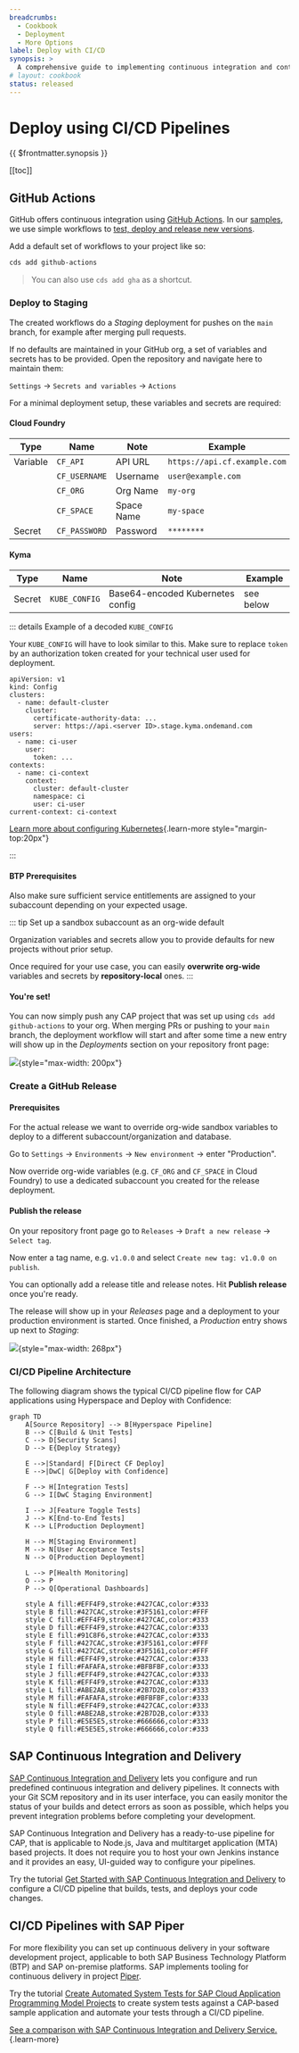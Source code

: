 ```yaml
---
breadcrumbs:
  - Cookbook
  - Deployment
  - More Options
label: Deploy with CI/CD
synopsis: >
  A comprehensive guide to implementing continuous integration and continuous deployment (CI/CD) for CAP projects using best practices, tools, and services.
# layout: cookbook
status: released
---
```


# Deploy using CI/CD Pipelines
{{ $frontmatter.synopsis }}

[[toc]]




## GitHub Actions

GitHub offers continuous integration using [GitHub Actions](https://docs.github.com/en/actions/automating-builds-and-tests/about-continuous-integration). In our [samples](https://github.com/capire/samples), we use simple workflows to [test, deploy and release new versions](https://github.com/capire/samples/tree/main/.github/workflows).

Add a default set of workflows to your project like so:

```sh
cds add github-actions
```
> You can also use `cds add gha` as a shortcut.

### Deploy to Staging

The created workflows do a _Staging_ deployment for pushes on the `main` branch, for example after merging pull requests.

If no defaults are maintained in your GitHub org, a set of variables and secrets has to be provided. Open the repository and navigate here to maintain them:

`Settings` → `Secrets and variables` → `Actions`

For a minimal deployment setup, these variables and secrets are required:

#### Cloud Foundry

| **Type**   | **Name**       | **Note**  | **Example**       |
|------------|----------------|-----------|-------------------|
| Variable   | `CF_API`       | API URL   | `https://api.cf.example.com` |
|    | `CF_USERNAME`  | Username  | `user@example.com` |
|    | `CF_ORG`       | Org Name  | `my-org`          |
|    | `CF_SPACE`     | Space Name| `my-space`        |
| Secret     | `CF_PASSWORD`  | Password  | `********`        |

#### Kyma

| **Type**   | **Name**       | **Note**  | **Example**       |
|------------|----------------|-----------|-------------------|
| Secret   | `KUBE_CONFIG`       | Base64-encoded Kubernetes config   | see below |


::: details Example of a decoded `KUBE_CONFIG`

Your `KUBE_CONFIG` will have to look similar to this. Make sure to replace `token` by an authorization token created for your technical user used for deployment.

```yaml{6-7,11}
apiVersion: v1
kind: Config
clusters:
  - name: default-cluster
    cluster:
      certificate-authority-data: ...
      server: https://api.<server ID>.stage.kyma.ondemand.com
users:
  - name: ci-user
    user:
      token: ...
contexts:
  - name: ci-context
    context:
      cluster: default-cluster
      namespace: ci
      user: ci-user
current-context: ci-context
```
[Learn more about configuring Kubernetes](./to-kyma#configure-kubernetes){.learn-more style="margin-top:20px"}

:::

#### BTP Prerequisites

Also make sure sufficient service entitlements are assigned to your subaccount depending on your expected usage.

::: tip Set up a sandbox subaccount as an org-wide default

Organization variables and secrets allow you to provide defaults for new projects without prior setup.

Once required for your use case, you can easily **overwrite org-wide** variables and secrets by **repository-local** ones.
:::

#### You're set!

You can now simply push any CAP project that was set up using `cds add github-actions` to your org. When merging PRs or pushing to your `main` branch, the deployment workflow will start and after some time a new entry will show up in the _Deployments_ section on your repository front page:

![](./assets/github-deployment.png){style="max-width: 200px"} <!-- = image-width/2 -->

### Create a GitHub Release

#### Prerequisites

For the actual release we want to override org-wide sandbox variables to deploy to a different subaccount/organization and database.

Go to `Settings` → `Environments` → `New environment` → enter "Production".

Now override org-wide variables (e.g. `CF_ORG` and `CF_SPACE` in Cloud Foundry) to use a dedicated subaccount you created for the release deployment.

#### Publish the release

On your repository front page go to `Releases` → `Draft a new release` → `Select tag`.

Now enter a tag name, e.g. `v1.0.0` and select `Create new tag: v1.0.0 on publish`.

You can optionally add a release title and release notes. Hit **Publish release** once you're ready.

The release will show up in your _Releases_ page and a deployment to your production environment is started. Once finished, a _Production_ entry shows up next to _Staging_:

![](./assets/github-release.png){style="max-width: 268px"} <!-- = image-width/2 -->




<span id="afterstart" />

### CI/CD Pipeline Architecture

The following diagram shows the typical CI/CD pipeline flow for CAP applications using Hyperspace and Deploy with Confidence:

```mermaid
graph TD
    A[Source Repository] --> B[Hyperspace Pipeline]
    B --> C[Build & Unit Tests]
    C --> D[Security Scans]
    D --> E{Deploy Strategy}
    
    E -->|Standard| F[Direct CF Deploy]
    E -->|DwC| G[Deploy with Confidence]
    
    F --> H[Integration Tests]
    G --> I[DwC Staging Environment]
    
    I --> J[Feature Toggle Tests]
    J --> K[End-to-End Tests]
    K --> L[Production Deployment]
    
    H --> M[Staging Environment]
    M --> N[User Acceptance Tests]
    N --> O[Production Deployment]
    
    L --> P[Health Monitoring]
    O --> P
    P --> Q[Operational Dashboards]
    
    style A fill:#EFF4F9,stroke:#427CAC,color:#333
    style B fill:#427CAC,stroke:#3F5161,color:#FFF
    style C fill:#EFF4F9,stroke:#427CAC,color:#333
    style D fill:#EFF4F9,stroke:#427CAC,color:#333
    style E fill:#91C8F6,stroke:#427CAC,color:#333
    style F fill:#427CAC,stroke:#3F5161,color:#FFF
    style G fill:#427CAC,stroke:#3F5161,color:#FFF
    style H fill:#EFF4F9,stroke:#427CAC,color:#333
    style I fill:#FAFAFA,stroke:#BFBFBF,color:#333
    style J fill:#EFF4F9,stroke:#427CAC,color:#333
    style K fill:#EFF4F9,stroke:#427CAC,color:#333
    style L fill:#ABE2AB,stroke:#2B7D2B,color:#333
    style M fill:#FAFAFA,stroke:#BFBFBF,color:#333
    style N fill:#EFF4F9,stroke:#427CAC,color:#333
    style O fill:#ABE2AB,stroke:#2B7D2B,color:#333
    style P fill:#E5E5E5,stroke:#666666,color:#333
    style Q fill:#E5E5E5,stroke:#666666,color:#333
```

<span id="beforecicd" />

## SAP Continuous Integration and Delivery

[SAP Continuous Integration and Delivery](https://help.sap.com/viewer/SAP-Cloud-Platform-Continuous-Integration-and-Delivery) lets you configure and run predefined continuous integration and delivery pipelines. It connects with your Git SCM repository and in its user interface, you can easily monitor the status of your builds and detect errors as soon as possible, which helps you prevent integration problems before completing your development.

SAP Continuous Integration and Delivery has a ready-to-use pipeline for CAP, that is applicable to Node.js, Java and multitarget application (MTA) based projects. It does not require you to host your own Jenkins instance and it provides an easy, UI-guided way to configure your pipelines.

Try the tutorial [Get Started with SAP Continuous Integration and Delivery](https://developers.sap.com/tutorials/cicd-start-cap.html) to configure a CI/CD pipeline that builds, tests, and deploys your code changes.

## CI/CD Pipelines with SAP Piper

For more flexibility you can set up continuous delivery in your software development project, applicable to both SAP Business Technology Platform (BTP) and SAP on-premise platforms. SAP implements tooling for continuous delivery in project [Piper](https://www.project-piper.io/).

Try the tutorial [Create Automated System Tests for SAP Cloud Application Programming Model Projects](https://developers.sap.com/tutorials/cicd-wdi5-cap.html) to create system tests against a CAP-based sample application and automate your tests through a CI/CD pipeline.

[See a comparison with SAP Continuous Integration and Delivery Service.](https://www.project-piper.io/){.learn-more}
